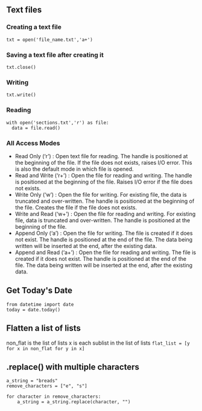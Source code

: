 ## Text files
### Creating a text file
`txt = open('file_name.txt','a+')`

### Saving a text file after creating it
`txt.close()`

### Writing
`txt.write()`

### Reading
```
with open('sections.txt','r') as file:
  data = file.read()
```

### All Access Modes
- Read Only (‘r’) : Open text file for reading. The handle is positioned at the beginning of the file. If the file does not exists, raises I/O error. This is also the default mode in which file is opened.
- Read and Write (‘r+’) : Open the file for reading and writing. The handle is positioned at the beginning of the file. Raises I/O error if the file does not exists.
- Write Only (‘w’) : Open the file for writing. For existing file, the data is truncated and over-written. The handle is positioned at the beginning of the file. Creates the file if the file does not exists.
- Write and Read (‘w+’) : Open the file for reading and writing. For existing file, data is truncated and over-written. The handle is positioned at the beginning of the file.
- Append Only (‘a’) : Open the file for writing. The file is created if it does not exist. The handle is positioned at the end of the file. The data being written will be inserted at the end, after the existing data.
- Append and Read (‘a+’) : Open the file for reading and writing. The file is created if it does not exist. The handle is positioned at the end of the file. The data being written will be inserted at the end, after the existing data.

## Get Today's Date
```
from datetime import date
today = date.today()
```

## Flatten a list of lists
non_flat is the list of lists
x is each sublist in the list of lists
` flat_list = [y for x in non_flat for y in x] `

## .replace() with multiple characters
```
a_string = "breads"
remove_characters = ["e", "s"]

for character in remove_characters:
    a_string = a_string.replace(character, "")
```

